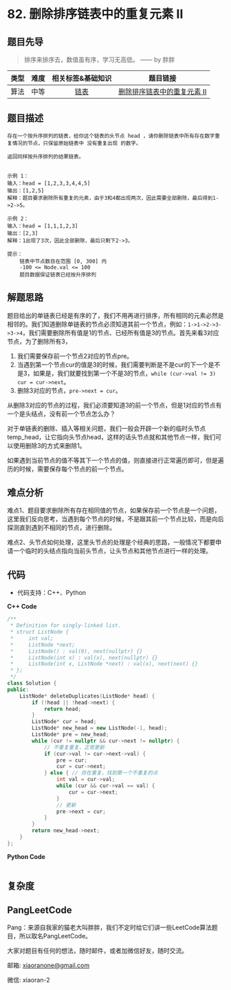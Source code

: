 # 82. 删除排序链表中的重复元素 II

## 题目先导

> 排序来排序去，数值虽有序，学习无高低。 —— by 胖胖

| 类型 | 难度 | 相关标签&基础知识 | 题目链接 |
| :------: | :--------: | :---: | :------: | 
| 算法 | 中等 | [链表](#) | [删除排序链表中的重复元素 II](https://leetcode-cn.com/problems/remove-duplicates-from-sorted-list-ii/) | 

## 题目描述

```
存在一个按升序排列的链表，给你这个链表的头节点 head ，请你删除链表中所有存在数字重复情况的节点，只保留原始链表中 没有重复出现 的数字。

返回同样按升序排列的结果链表。


示例 1：
输入：head = [1,2,3,3,4,4,5]
输出：[1,2,5]
解释：题目要求删除所有重复的元素，由于3和4都出现两次，因此需要全部删除，最后得到1->2->5。

示例 2：
输入：head = [1,1,1,2,3]
输出：[2,3]
解释：1出现了3次，因此全部删除，最后只剩下2->3。 

提示：
    链表中节点数目在范围 [0, 300] 内
    -100 <= Node.val <= 100
    题目数据保证链表已经按升序排列

```

## 解题思路
题目给出的单链表已经是有序的了，我们不用再进行排序，所有相同的元素必然是相邻的。我们知道删除单链表的节点必须知道其前一个节点，例如：`1->1->2->3->3->4`，我们需要删除所有值是1的节点、已经所有值是3的节点。首先来看3对应节点，为了删除所有3，
1. 我们需要保存前一个节点2对应的节点pre。
2. 当遇到第一个节点cur的值是3的时候，我们需要判断是不是cur的下一个是不是3，如果是，我们就要找到第一个不是3的节点，`while (cur->val != 3) cur = cur->next`。
3. 删除3对应的节点，`pre->next = cur`。

从删除3对应的节点的过程，我们必须要知道3的前一个节点，但是1对应的节点有一个是头结点，没有前一个节点怎么办？

对于单链表的删除、插入等相关问题，我们一般会开辟一个新的临时头节点temp_head，让它指向头节点head，这样的话头节点就和其他节点一样，我们可以使用删除3的方式来删除1。

如果遇到当前节点的值不等其下一个节点的值，则直接进行正常遍历即可，但是遍历的时候，需要保存每个节点的前一个节点。

## 难点分析
难点1、题目要求删除所有存在相同值的节点，如果保存前一个节点是一个问题，这里我们反向思考，当遇到每个节点的时候，不是跟其前一个节点比较，而是向后探测直到遇到不相同的节点，进行删除。


难点2、头节点如何处理，这里头节点的处理是个经典的思路，一般情况下都要申请一个临时的头结点指向当前头节点，让头节点和其他节点进行一样的处理。


## 代码
- 代码支持：C++、Python

**C++ Code**
```C++
/**
 * Definition for singly-linked list.
 * struct ListNode {
 *     int val;
 *     ListNode *next;
 *     ListNode() : val(0), next(nullptr) {}
 *     ListNode(int x) : val(x), next(nullptr) {}
 *     ListNode(int x, ListNode *next) : val(x), next(next) {}
 * };
 */
class Solution {
public:
    ListNode* deleteDuplicates(ListNode* head) {
        if (!head || !head->next) {
            return head;
        }
        ListNode* cur = head;
        ListNode* new_head = new ListNode(-1, head);
        ListNode* pre = new_head; 
        while (cur != nullptr && cur->next != nullptr) {
            // 不重复重复，正常更新
            if (cur->val != cur->next->val) {
                pre = cur;
                cur = cur->next;
            } else { // 存在重复，找到第一个不重复的点
                int val = cur->val;
                while (cur && cur->val == val) {
                    cur = cur->next;
                }
                // 更新
                pre->next = cur;
            }
        }
        return new_head->next;
    }
};
```

**Python Code**
```Python

```

## 复杂度


## PangLeetCode

Pang：来源自我家的猫老大叫胖胖，我们不定时给它们讲一些LeetCode算法题目，所以取名PangLeetCode。

大家对题目有任何的想法，随时邮件，或者加微信好友，随时交流。

邮箱: xiaoranone@gmail.com

微信: xiaoran-2 